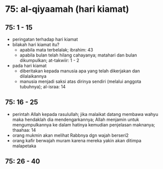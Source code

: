 # 75: al-qiyaamah (hari kiamat)

## 75: 1 - 15
* peringatan terhadap hari kiamat
* bilakah hari kiamat itu?
  * apabila mata terbelalak; ibrahim: 43
  * apabila bulan telah hilang cahayanya;
    matahari dan bulan dikumpulkan; at-takwiir: 1 - 2
* pada hari kiamat
  * diberitakan kepada manusia apa yang telah dikerjakan dan dilalaikannya
  * manusia menjadi saksi atas dirinya sendiri (melalui anggota tubuhnya); al-israa: 14

## 75: 16 - 25
* perintah Allah kepada rasulullah;
  jika malaikat datang membawa wahyu maka hendaklah dia mendengarkannya;
  Allah menjamin untuk mengumpulkannya ke dalam hatinya kemudian penjelasan maknanya;
  thaahaa: 14
* orang mukmin akan melihat Rabbnya dgn wajah berseri2
* orang kafir berwajah muram karena mereka yakin akan ditimpa malapetaka

## 75: 26 - 40
<!-- TODO
Tafsir Ibnu Katsir 8.4.pdf
3/120
 -->

